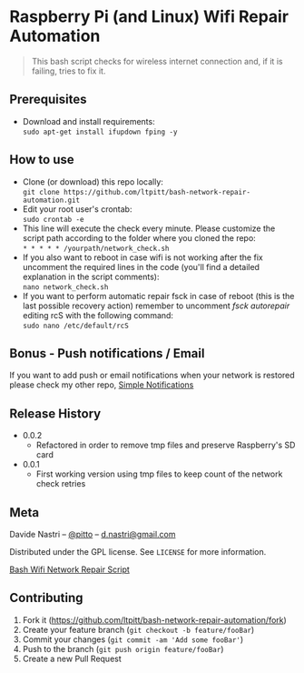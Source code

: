 # Raspberry Pi (and Linux) Wifi Repair Automation
> This bash script checks for wireless internet connection and, if it is failing, tries to fix it.   

## Prerequisites

- Download and install requirements:  
`sudo apt-get install ifupdown fping -y`

## How to use

- Clone (or download) this repo locally:  
`git clone https://github.com/ltpitt/bash-network-repair-automation.git`
- Edit your root user's crontab:  
`sudo crontab -e` 
- This line will execute the check every minute. Please customize the script path according to the folder where you cloned the repo:  
`* * * * * /yourpath/network_check.sh`
- If you also want to reboot in case wifi is not working after the fix uncomment the required lines in the code (you'll find a detailed explanation in the script comments):  
`nano network_check.sh`  
- If you want to perform automatic repair fsck in case of reboot (this is the last possible recovery action) remember to uncomment *fsck autorepair* editing rcS with the following command:  
`sudo nano /etc/default/rcS`

## Bonus - Push notifications / Email

If you want to add push or email notifications when your network is restored please check my other repo, [Simple Notifications](https://github.com/ltpitt/python-simple-notifications)

## Release History

* 0.0.2
    * Refactored in order to remove tmp files and preserve Raspberry's SD card
* 0.0.1
    * First working version using tmp files to keep count of the network check retries

## Meta

Davide Nastri – [@pitto](https://twitter.com/pitto) – d.nastri@gmail.com

Distributed under the GPL license. See ``LICENSE`` for more information.

[Bash Wifi Network Repair Script](https://github.com/ltpitt/bash-network-repair-automation)

## Contributing

1. Fork it (<https://github.com/ltpitt/bash-network-repair-automation/fork>)
2. Create your feature branch (`git checkout -b feature/fooBar`)
3. Commit your changes (`git commit -am 'Add some fooBar'`)
4. Push to the branch (`git push origin feature/fooBar`)
5. Create a new Pull Request

<!-- Markdown link & img dfn's -->
[npm-image]: https://img.shields.io/npm/v/datadog-metrics.svg?style=flat-square
[npm-url]: https://npmjs.org/package/datadog-metrics
[npm-downloads]: https://img.shields.io/npm/dm/datadog-metrics.svg?style=flat-square
[travis-image]: https://img.shields.io/travis/dbader/node-datadog-metrics/master.svg?style=flat-square
[travis-url]: https://travis-ci.org/dbader/node-datadog-metrics
[wiki]: https://github.com/yourname/yourproject/wiki
